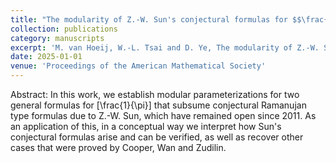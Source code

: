 ```yaml
---
title: "The modularity of Z.-W. Sun's conjectural formulas for $$\frac{1}{\Pi}$$"
collection: publications
category: manuscripts
excerpt: 'M. van Hoeij, W.-L. Tsai and D. Ye, The modularity of Z.-W. Sun’s conjectural formulas for \[\frac{1}{\pi}\], Proceedings of the American Mathematical Society (2025)'
date: 2025-01-01
venue: 'Proceedings of the American Mathematical Society'
---
```


Abstract: In this work, we establish modular parameterizations for two general formulas for \[\frac{1}{\pi}\] that subsume conjectural Ramanujan type formulas due to Z.-W. Sun, which have remained open since 2011. As an application of this, in a conceptual way we interpret how Sun's conjectural formulas arise and can be verified, as well as recover other cases that were proved by Cooper, Wan and Zudilin.
